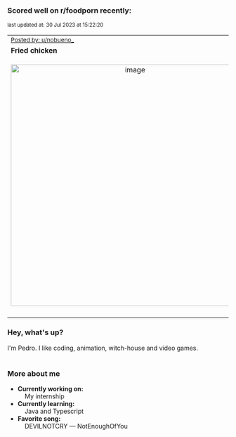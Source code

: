 ### Scored well on r/foodporn recently:

<p align="left"><sub>last updated at: 30 Jul 2023 at 15:22:20</sub></p>

|   |
| --- |
| <sub>[Posted by: u/nobueno_][source]</sub> |
| **Fried chicken** | 
|<p align="center"> <img alt="image" src="https://i.redd.it/6wtxlyw1sheb1.jpg" width="550" /> </p>|
|   |

### Hey, what's up?

I'm Pedro. I like coding, animation, witch-house and video games.<br><br>

### More about me
- **Currently working on:**  
&nbsp;&nbsp;&nbsp;&nbsp;My internship
- **Currently learning:**  
&nbsp;&nbsp;&nbsp;&nbsp;Java and Typescript
- **Favorite song:**  
&nbsp;&nbsp;&nbsp;&nbsp;DEVILNOTCRY — NotEnoughOfYou<br><br>

  



  
  
  
[linkedin]: https://linkedin.com/in/pedro-h-r-gomes-8a487b14a/
[gmail]: mailto:pilique11@gmail.com
[source]: https://reddit.com/r/FoodPorn/comments/15az7ra/fried_chicken/
[redditAPI]: https://www.reddit.com/dev/api/